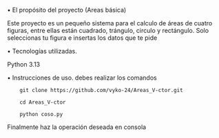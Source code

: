 • El propósito del proyecto (Areas básica)

Este proyecto es un pequeño sistema para el calculo de áreas de cuatro figuras, entre ellas están cuadrado, trángulo, circulo y rectángulo. Solo seleccionas tu figura e insertas los datos que te pide

• Tecnologías utilizadas.

Python 3.13

• Instrucciones de uso.
debes realizar los comandos 

        git clone https://github.com/vyko-24/Areas_V-ctor.git

        cd Areas_V-ctor

        python coso.py



Finalmente haz la operación deseada en consola
